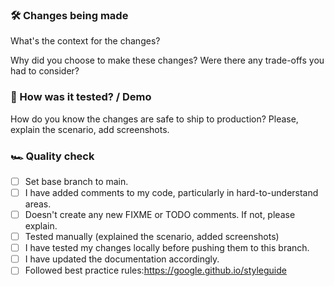 ### 🛠 Changes being made

What's the context for the changes?

Why did you choose to make these changes? Were there any trade-offs you had to consider?

### 🧪 How was it tested? / Demo

How do you know the changes are safe to ship to production? Please, explain the scenario, add screenshots.

### 🏎 Quality check

- [ ]  Set base branch to main.
- [ ]  I have added comments to my code, particularly in hard-to-understand areas.
- [ ]  Doesn't create any new FIXME or TODO comments. If not, please explain.
- [ ]  Tested manually (explained the scenario, added screenshots)
- [ ]  I have tested my changes locally before pushing them to this branch.
- [ ]  I have updated the documentation accordingly.
- [ ]  Followed best practice rules:https://google.github.io/styleguide